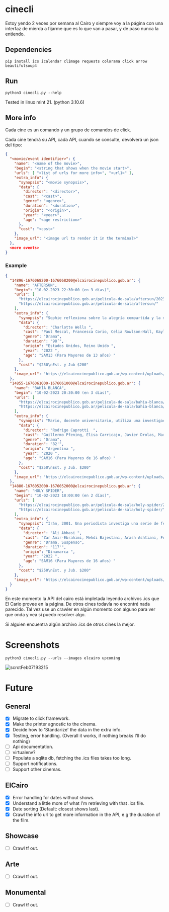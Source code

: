 # cinecli

Estoy yendo 2 veces por semana al Cairo y siempre voy a la página con una interfaz de mierda a fijarme
que es lo que van a pasar, y de paso nunca la entiendo.

## Dependencies

```terminal
pip install ics icalendar climage requests colorama click arrow beautifulsoup4
```

## Run

```terminal
python3 cinecli.py --help
```

Tested in linux mint 21. (python 3.10.6)

## More info
Cada cine es un comando y un grupo de comandos de click.

Cada cine tendrá su API, cada API, cuando se consulte, devolverá un json del tipo:

```json
{
  "<movie/event identifier>": {
    "name": "<name of the movie>",
    "begin": "<string that shows when the movie start>",
    "urls": [ "<list of urls for more info>", "<url1>" ],
    "extra_info": {
      "synopsis": "<movie synopsis>",
      "data": {
        "director": "<director>",
        "cast": "<cast>",
        "genre": "<genre>",
        "duration": "<duration>",
        "origin": "<origin>",
        "year": "<year>",
        "age": "<age restriction>"
      },
      "cost": "<cost>"
    },
    "image_url": "<image url to render it in the terminal>"
  },
  <more events>
}
```

### Example
```json
{
  "14896-1676068200-1676068200@elcairocinepublico.gob.ar": {
    "name": "AFTERSUN",
    "begin": "10-02-2023 22:30:00 (en 3 días)",
    "urls": [
      "https://elcairocinepublico.gob.ar/pelicula-de-sala/aftersun/2023-02-10/",
      "https://elcairocinepublico.gob.ar/pelicula-de-sala/aftersun/"
    ],
    "extra_info": {
      "synopsis": "Sophie reflexiona sobre la alegría compartida y la melancolía privada de unas vacaciones que hizo con su padre 20 años atrás. Los recuerdos reales e imaginarios llenan los espacios entre las imágenes mientras intenta reconciliar al padre que conoció con el hombre que no conoció.",
      "data": {
        "director": "Charlotte Wells ",
        "cast": "Paul Mescal, Francesca Corio, Celia Rowlson-Hall, Kayleigh Coleman, Sally Messham, Harry Perdios, Ethan Smith ",
        "genre": "Drama",
        "duration": "98’",
        "origin": "Estados Unidos, Reino Unido ",
        "year": "2022 ",
        "age": "SAM13 (Para Mayores de 13 años) "
      },
      "cost": "$250\nEst. y Jub $200"
    },
    "image_url": "https://elcairocinepublico.gob.ar/wp-content/uploads/2023/01/Aftersun-01.jpg"
  },
  "14855-1676061000-1676061000@elcairocinepublico.gob.ar": {
    "name": "BAHÍA BLANCA",
    "begin": "10-02-2023 20:30:00 (en 3 días)",
    "urls": [
      "https://elcairocinepublico.gob.ar/pelicula-de-sala/bahia-blanca/2023-02-10/",
      "https://elcairocinepublico.gob.ar/pelicula-de-sala/bahia-blanca/"
    ],
    "extra_info": {
      "synopsis": "Mario, docente universitario, utiliza una investigación sobre el escritor Ezequiel Martínez Estrada para huir de su pasado. Establecido en Bahía Blanca, el lugar parece ser ideal para el olvido, pero un encuentro con un viejo amigo desencadena el peor de los peligros.",
      "data": {
        "director": "Rodrigo Caprotti  ",
        "cast": "Guillermo Pfening, Elisa Carricajo, Javier Drolas, Marcelo Subiotto, Ailin Salas, Violeta Palukas, Julia Martínez Rubio ",
        "genre": "Drama",
        "duration": "82'",
        "origin": "Argentina ",
        "year": "2020 ",
        "age": "SAM16 (Para Mayores de 16 años) "
      },
      "cost": "$250\nEst. y Jub. $200"
    },
    "image_url": "https://elcairocinepublico.gob.ar/wp-content/uploads/2023/01/Bahía-Blanca-04.jpg"
  },
  "14880-1676052000-1676052000@elcairocinepublico.gob.ar": {
    "name": "HOLY SPIDER",
    "begin": "10-02-2023 18:00:00 (en 2 días)",
    "urls": [
      "https://elcairocinepublico.gob.ar/pelicula-de-sala/holy-spider/2023-02-10/",
      "https://elcairocinepublico.gob.ar/pelicula-de-sala/holy-spider/"
    ],
    "extra_info": {
      "synopsis": "Irán, 2001. Una periodista investiga una serie de femicidios en los barrios peligrosos de la ciudad santa de Mashhad. Descubre que las autoridades locales no trabajan en resolver los casos. Los crímenes son obra de un hombre que ataca a prostitutas y asegura purificar la ciudad de sus pecados. ",
      "data": {
        "director": "Ali Abbasi ",
        "cast": "Zar Amir-Ebrahimi, Mehdi Bajestani, Arash Ashtiani, Forouzan Jamshidnejad, Mesbah Taleb, Alice Rahimi, Sara Fazilat, Sina Parvaneh, Nima Akbarpour, Firouz Agheli ",
        "genre": "Drama, Suspenso",
        "duration": "117'",
        "origin": "Dinamarca ",
        "year": "2022 ",
        "age": "SAM16 (Para Mayores de 16 años) "
      },
      "cost": "$250\nEst. y Jub. $200"
    },
    "image_url": "https://elcairocinepublico.gob.ar/wp-content/uploads/2023/01/Holy-Spider-01.jpeg"
  }
}
```
En este momento la API del cairo está impletada leyendo archivos .ics que El Cario provee en la página.
De otros cines todavía no encontré nada parecido.
Tal vez use un crawler en algún momento con alguno para ver que onda y vea si puedo resolver algo.

Si alguien encuentra algún archivo .ics de otros cines la mejor.

# Screenshots

```terminal
python3 cinecli.py --urls --images elcairo upcoming
```
![scrotFeb07193215](https://user-images.githubusercontent.com/52180403/217381710-9058e282-6213-42d6-82f3-16e1b4fecaea.png)

# Future
## General
- [X] Migrate to click framework.
- [X] Make the printer agnostic to the cinema.
- [X] Decide how to 'Standarize' the data in the extra info.
- [X] Testing, error handling. (Overall it works, if nothing breaks I'll do nothing)
- [ ] Api documentation.
- [ ] virtualenv?
- [ ] Populate a sqlite db, fetching the .ics files takes too long.
- [ ] Support notifications.
- [ ] Support other cinemas.

## ElCairo
- [X] Error handling for dates without shows.
- [X] Understand a little more of what I'm retrieving with that .ics file.
- [X] Date sorting (Default: closest shows last).
- [X] Crawl the info url to get more information in the API, e.g the duration of the film.

## Showcase
- [ ] Crawl tf out.

## Arte
- [ ] Crawl tf out.

## Monumental
- [ ] Crawl tf out.

